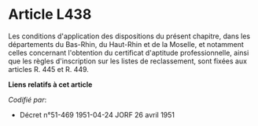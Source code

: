 # Article L438

Les conditions d'application des dispositions du présent chapitre, dans les départements du Bas-Rhin, du Haut-Rhin et de la
Moselle, et notamment celles concernant l'obtention du certificat d'aptitude professionnelle, ainsi que les règles
d'inscription sur les listes de reclassement, sont fixées aux articles R. 445 et R. 449.

**Liens relatifs à cet article**

_Codifié par_:

  - Décret n°51-469 1951-04-24 JORF 26 avril 1951
